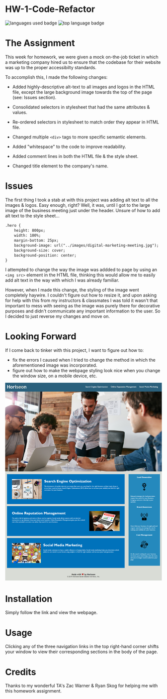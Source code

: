 # HW-1-Code-Refactor

![languages used badge](https://img.shields.io/github/languages/count/dorrianweber/horiseon_code-refactor)
![top language badge](https://img.shields.io/github/languages/top/dorrianweber/horiseon_code-refactor?color=darkred)


# The Assignment
This week for homework, we were given a mock on-the-job ticket in which a marketing company hired us to ensure that the codebase for their website was up to the proper accessibilty standards.

To accomplish this, I made the following changes:

* Added highly-descriptive alt-text to all images and logos in the HTML file, except the large background image towards the top of the page (see: Issues section).

* Consolidated selectors in stylesheet that had the same attributes & values.

* Re-ordered selectors in stylesheet to match order they appear in HTML file.

* Changed multiple `<div>` tags to more specific semantic elements.

* Added "whitespace" to the code to improve readability.

* Added comment lines in both the HTML file & the style sheet.

* Changed title element to the company's name.

# Issues

The first thing I took a stab at with this project was adding alt text to all the images & logos. Easy enough, right? Well, it was, until I got to the large image of the business meeting just under the header. Unsure of how to add alt text to the style sheet...
```
.hero {
    height: 800px;
    width: 100%;
    margin-bottom: 25px;
    background-image: url("../images/digital-marketing-meeting.jpg");
    background-size: cover;
    background-position: center;
}
```
I attempted to change the way the image was addded to page by using an `<img src>` element in the HTML file, thinking this would allow me to easily add alt text in the way with which I was already familiar.

However, when I made this change, the styling of the image went completely haywire. I couldn't figure out how to resize it, and upon asking for help with this from my instructors & classmates I was told it wasn't that important to mess with seeing as the image was purely there for decorative purposes and didn't communicate any important information to the user. So I decided to just reverse my changes and move on.

# Looking Forward

If I come back to tinker with this project, I want to figure out how to:
* fix the errors I caused when I tried to change the method in which the aforementioned image was incorporated.
* figure out how to make the webpage styling look nice when you change the window size, on a mobile device, etc.

<img src="./assets/completed_screenshot.png" alt="Screenshot of Horiseon webpage">

# Installation

Simply follow the link and view the webpage.

# Usage

Clicking any of the three navigation links in the top right-hand corner shifts your window to view their corresponding sections in the body of the page.


# Credits

Thanks to my wonderful TA's Zac Warner & Ryan Skog for helping me with this homework assignment.
